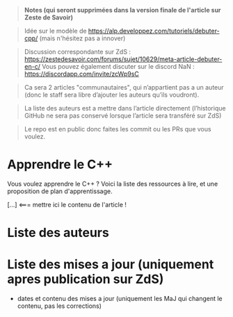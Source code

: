 
> **Notes (qui seront supprimées dans la version finale de l'article sur Zeste de Savoir)**

> Idée sur le modèle de https://alp.developpez.com/tutoriels/debuter-cpp/ (mais n'hésitez pas a innover)

> Discussion correspondante sur ZdS : https://zestedesavoir.com/forums/sujet/10629/meta-article-debuter-en-c/
> Vous pouvez également discuter sur le discord NaN : https://discordapp.com/invite/zcWp9sC

> Ca sera 2 articles "communautaires", qui n’appartient pas a un auteur (donc le staff sera libre d’ajouter les auteurs qu’ils voudront).

> La liste des auteurs est a mettre dans l’article directement (l’historique GitHub ne sera pas conservé lorsque l’article sera transféré sur ZdS)

> Le repo est en public donc faites les commit ou les PRs que vous voulez.

# Apprendre le C++

Vous voulez apprendre le C++ ? Voici la liste des ressources à lire, et une proposition de plan d'apprentissage.

[...] <=== mettre ici le contenu de l'article !

# Liste des auteurs

# Liste des mises a jour (uniquement apres publication sur ZdS)

- dates et contenu des mises a jour (uniquement les MaJ qui changent le contenu, pas les corrections)
